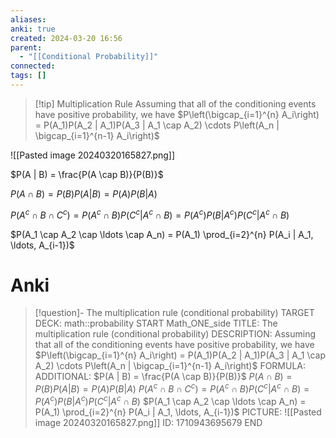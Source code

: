 ```yaml
---
aliases: 
anki: true
created: 2024-03-20 16:56
parent:
  - "[[Conditional Probability]]"
connected: 
tags: []
---
```


> [!tip] Multiplication Rule
Assuming that all of the conditioning events have positive probability, we have
$P\left(\bigcap_{i=1}^{n} A_i\right) = P(A_1)P(A_2 | A_1)P(A_3 | A_1 \cap A_2) \cdots P\left(A_n | \bigcap_{i=1}^{n-1} A_i\right)$

![[Pasted image 20240320165827.png]]

$P(A | B) = \frac{P(A \cap B)}{P(B)}$

$P(A \cap B) = P(B) P(A | B)= P(A) P(B | A)$

$P(A^c \cap B \cap C^c) = P(A^c \cap B) P(C^c | A^c \cap B)= P(A^c) P(B | A^c) P(C^c | A^c \cap B)$

$P(A_1 \cap A_2 \cap \ldots \cap A_n) = P(A_1) \prod_{i=2}^{n} P(A_i | A_1, \ldots, A_{i-1})$

# Anki
> [!question]- The multiplication rule (conditional probability)
TARGET DECK: math::probability 
START
Math_ONE_side
TITLE: The multiplication rule (conditional probability)
DESCRIPTION: 
Assuming that all of the conditioning events have positive probability, we have
$P\left(\bigcap_{i=1}^{n} A_i\right) = P(A_1)P(A_2 | A_1)P(A_3 | A_1 \cap A_2) \cdots P\left(A_n | \bigcap_{i=1}^{n-1} A_i\right)$
FORMULA: 
ADDITIONAL: 
$P(A | B) = \frac{P(A \cap B)}{P(B)}$
$P(A \cap B) = P(B) P(A | B)= P(A) P(B | A)$
$P(A^c \cap B \cap C^c) = P(A^c \cap B) P(C^c | A^c \cap B)= P(A^c) P(B | A^c) P(C^c | A^c \cap B)$
$P(A_1 \cap A_2 \cap \ldots \cap A_n) = P(A_1) \prod_{i=2}^{n} P(A_i | A_1, \ldots, A_{i-1})$
PICTURE: ![[Pasted image 20240320165827.png]]
ID: 1710943695679
END